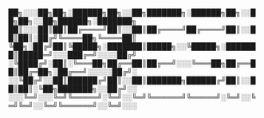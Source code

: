 
██╗░░░██╗██╗░██████╗██╗░░██╗███████╗░██████╗██╗░░██╗██╗░░██╗██████╗░███████╗
██║░░░██║██║██╔════╝██║░░██║██╔════╝██╔════╝██║░░██║██║░██╔╝╚════██╗╚════██║
╚██╗░██╔╝██║╚█████╗░███████║█████╗░░╚█████╗░███████║█████═╝░░░███╔═╝░░░░██╔╝
░╚████╔╝░██║░╚═══██╗██╔══██║██╔══╝░░░╚═══██╗██╔══██║██╔═██╗░██╔══╝░░░░░██╔╝░
░░╚██╔╝░░██║██████╔╝██║░░██║███████╗██████╔╝██║░░██║██║░╚██╗███████╗░░██╔╝░░
░░░╚═╝░░░╚═╝╚═════╝░╚═╝░░╚═╝╚══════╝╚═════╝░╚═╝░░╚═╝╚═╝░░╚═╝╚══════╝░░╚═╝░░░
